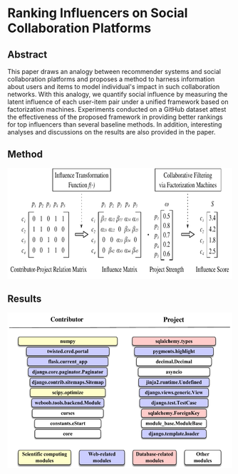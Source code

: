 # Ranking Influencers on Social Collaboration Platforms


## Abstract
This paper draws an analogy between recommender systems
and social collaboration platforms and proposes a method to harness
information about users and items to model individual's impact in such collaboration networks.
With this analogy, we quantify social influence by measuring the latent influence of each user-item pair under a unified framework based on factorization machines. 
Experiments conducted on a GitHub dataset attest the effectiveness of the proposed framework in providing better rankings for top influencers than several baseline methods.
In addition, interesting analyses and discussions on the results are also provided in the paper.


## Method
<img src='./images/Procedure.pdf' height=250>

## Results
<img src='./images/API.pdf' height=350>